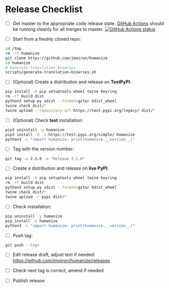 # Release Checklist

- [ ] Get master to the appropriate code release state.
      [GitHub Actions](https://github.com/jmoiron/humanize/actions) should be running
      cleanly for all merges to master.
      [![GitHub Actions status](https://github.com/jmoiron/humanize/workflows/Test/badge.svg)](https://github.com/jmoiron/humanize/actions)

* [ ] Start from a freshly cloned repo:

```bash
cd /tmp
rm -rf humanize
git clone https://github.com/jmoiron/humanize
cd humanize
# Generate translation binaries
scripts/generate-translation-binaries.sh
```

* [ ] (Optional) Create a distribution and release on **TestPyPI**:

```bash
pip install -U pip setuptools wheel twine keyring
rm -rf build dist
python3 setup.py sdist --format=gztar bdist_wheel
twine check dist/*
twine upload --repository-url https://test.pypi.org/legacy/ dist/*
```

- [ ] (Optional) Check **test** installation:

```bash
pip3 uninstall -y humanize
pip3 install -U -i https://test.pypi.org/simple/ humanize
python3 -c "import humanize; print(humanize.__version__)"
```

* [ ] Tag with the version number:

```bash
git tag -a 2.1.0 -m "Release 2.1.0"
```

* [ ] Create a distribution and release on **live PyPI**:

```bash
pip install -U pip setuptools wheel twine keyring
rm -rf build dist
python3 setup.py sdist --format=gztar bdist_wheel
twine check dist/*
twine upload -r pypi dist/*
```

* [ ] Check installation:

```bash
pip uninstall -y humanize
pip install -U humanize
python3 -c "import humanize; print(humanize.__version__)"
```

* [ ] Push tag:
 ```bash
git push --tags
```

* [ ] Edit release draft, adjust text if needed: https://github.com/jmoiron/humanize/releases

* [ ] Check next tag is correct, amend if needed

* [ ] Publish release
